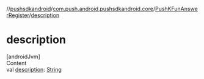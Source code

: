 //[pushsdkandroid](../../index.md)/[com.push.android.pushsdkandroid.core](../index.md)/[PushKFunAnswerRegister](index.md)/[description](description.md)



# description  
[androidJvm]  
Content  
val [description](description.md): [String](https://kotlinlang.org/api/latest/jvm/stdlib/kotlin/-string/index.html)  



